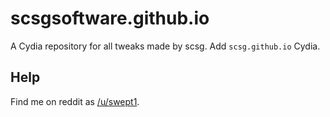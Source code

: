 # scsgsoftware.github.io
A Cydia repository for all tweaks made by scsg. Add `scsg.github.io` Cydia.

## Help
Find me on reddit as [/u/swept1](https://www.reddit.com/user/swept1).